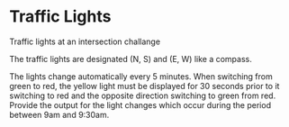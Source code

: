 # Traffic Lights
Traffic lights at an intersection challange

The traffic lights are designated (N, S) and (E, W) like a compass.

The lights change automatically every 5 minutes.
When switching from green to red, the yellow light must be displayed for 30 seconds prior to it switching to red and the opposite direction switching to green from red.
Provide the output for the light changes which occur during the period between 9am and 9:30am.
